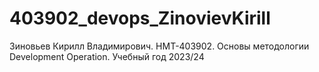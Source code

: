 # 403902_devops_ZinovievKirill
Зиновьев Кирилл Владимирович. НМТ-403902. Основы методологии Development Operation. Учебный год 2023/24
